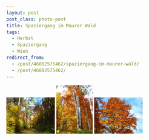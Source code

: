 ```yaml
---
layout: post
post_class: photo-post
title: Spaziergang im Maurer Wald
tags:
  - Herbst
  - Spaziergang
  - Wien
redirect_from:
  - /post/46082575462/spaziergang-im-maurer-wald/
  - /post/46082575462/
---
```

[![](/photos/2007-11-01-01-th.jpg)](/photos/2007-11-01-01-hd.jpg)
[![](/photos/2007-11-01-02-th.jpg)](/photos/2007-11-01-02-hd.jpg)
[![](/photos/2007-11-01-03-th.jpg)](/photos/2007-11-01-03-hd.jpg)
